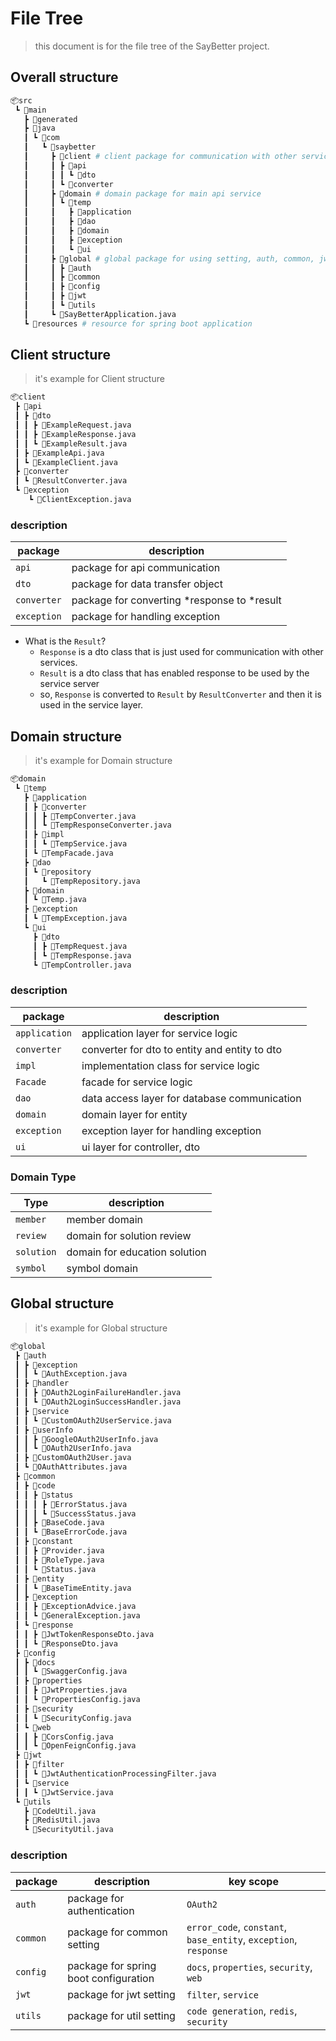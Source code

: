 # File Tree
> this document is for the file tree of the SayBetter project.

## Overall structure

```bash
📦src
 ┗ 📂main
   ┣ 📂generated
   ┣ 📂java
   ┃ ┗ 📂com
   ┃   ┗ 📂saybetter
   ┃     ┣ 📂client # client package for communication with other services
   ┃     ┃ ┣ 📂api
   ┃     ┃ ┃ ┗ 📂dto
   ┃     ┃ ┗ 📂converter
   ┃     ┣ 📂domain # domain package for main api service
   ┃     ┃ ┗ 📂temp
   ┃     ┃   ┣ 📂application
   ┃     ┃   ┣ 📂dao
   ┃     ┃   ┣ 📂domain
   ┃     ┃   ┣ 📂exception
   ┃     ┃   ┗ 📂ui
   ┃     ┣ 📂global # global package for using setting, auth, common, jwt, utils ... etc
   ┃     ┃ ┣ 📂auth
   ┃     ┃ ┣ 📂common
   ┃     ┃ ┣ 📂config
   ┃     ┃ ┣ 📂jwt
   ┃     ┃ ┗ 📂utils
   ┃     ┗ 📜SayBetterApplication.java
   ┗ 📂resources # resource for spring boot application
```

## Client structure
> it's example for Client structure

```bash
📦client
 ┣ 📂api
 ┃ ┣ 📂dto
 ┃ ┃ ┣ 📜ExampleRequest.java
 ┃ ┃ ┣ 📜ExampleResponse.java
 ┃ ┃ ┗ 📜ExampleResult.java
 ┃ ┣ 📜ExampleApi.java
 ┃ ┗ 📜ExampleClient.java
 ┣ 📂converter
 ┃ ┗ 📜ResultConverter.java
 ┗ 📂exception
    ┗ 📜ClientException.java
```

### description

| package | description |
| --- | --- |
| `api` | package for api communication |
| `dto` | package for data transfer object |
| `converter` | package for converting \*response to \*result |
| `exception` | package for handling exception |

- What is the `Result`?
  - `Response` is a dto class that is just used for communication with other services.
  - `Result` is a dto class that has enabled response to be used by the service server
  - so, `Response` is converted to `Result` by `ResultConverter` and then it is used in the service layer.

## Domain structure
> it's example for Domain structure

```bash
📦domain
 ┗ 📂temp
   ┣ 📂application
   ┃ ┣ 📂converter
   ┃ ┃ ┣ 📜TempConverter.java
   ┃ ┃ ┗ 📜TempResponseConverter.java
   ┃ ┣ 📂impl
   ┃ ┃ ┗ 📜TempService.java
   ┃ ┗ 📜TempFacade.java
   ┣ 📂dao
   ┃ ┗ 📂repository
   ┃   ┗ 📜TempRepository.java
   ┣ 📂domain
   ┃ ┗ 📜Temp.java
   ┣ 📂exception
   ┃ ┗ 📜TempException.java
   ┗ 📂ui
     ┣ 📂dto
     ┃ ┣ 📜TempRequest.java
     ┃ ┗ 📜TempResponse.java
     ┗ 📜TempController.java 
```

### description

| package | description |
| --- | --- |
| `application` | application layer for service logic |
| `converter` | converter for dto to entity and entity to dto |
| `impl` | implementation class for service logic |
| `Facade` | facade for service logic |
| `dao` | data access layer for database communication |
| `domain` | domain layer for entity |
| `exception` | exception layer for handling exception |
| `ui` | ui layer for controller, dto |

### Domain Type

| Type | description | 
| --- | --- |
| `member` | member domain |
| `review` | domain for solution review |
| `solution` | domain for education solution |
| `symbol` | symbol domain |

## Global structure
> it's example for Global structure

```bash
📦global
 ┣ 📂auth
 ┃ ┣ 📂exception
 ┃ ┃ ┗ 📜AuthException.java
 ┃ ┣ 📂handler
 ┃ ┃ ┣ 📜OAuth2LoginFailureHandler.java
 ┃ ┃ ┗ 📜OAuth2LoginSuccessHandler.java
 ┃ ┣ 📂service
 ┃ ┃ ┗ 📜CustomOAuth2UserService.java
 ┃ ┣ 📂userInfo
 ┃ ┃ ┣ 📜GoogleOAuth2UserInfo.java
 ┃ ┃ ┗ 📜OAuth2UserInfo.java
 ┃ ┣ 📜CustomOAuth2User.java
 ┃ ┗ 📜OAuthAttributes.java
 ┣ 📂common
 ┃ ┣ 📂code
 ┃ ┃ ┣ 📂status
 ┃ ┃ ┃ ┣ 📜ErrorStatus.java
 ┃ ┃ ┃ ┗ 📜SuccessStatus.java
 ┃ ┃ ┣ 📜BaseCode.java
 ┃ ┃ ┗ 📜BaseErrorCode.java
 ┃ ┣ 📂constant
 ┃ ┃ ┣ 📜Provider.java
 ┃ ┃ ┣ 📜RoleType.java
 ┃ ┃ ┗ 📜Status.java
 ┃ ┣ 📂entity
 ┃ ┃ ┗ 📜BaseTimeEntity.java
 ┃ ┣ 📂exception
 ┃ ┃ ┣ 📜ExceptionAdvice.java
 ┃ ┃ ┗ 📜GeneralException.java
 ┃ ┗ 📂response
 ┃ ┃ ┣ 📜JwtTokenResponseDto.java
 ┃ ┃ ┗ 📜ResponseDto.java
 ┣ 📂config
 ┃ ┣ 📂docs
 ┃ ┃ ┗ 📜SwaggerConfig.java
 ┃ ┣ 📂properties
 ┃ ┃ ┣ 📜JwtProperties.java
 ┃ ┃ ┗ 📜PropertiesConfig.java
 ┃ ┣ 📂security
 ┃ ┃ ┗ 📜SecurityConfig.java
 ┃ ┗ 📂web
 ┃ ┃ ┣ 📜CorsConfig.java
 ┃ ┃ ┗ 📜OpenFeignConfig.java
 ┣ 📂jwt
 ┃ ┣ 📂filter
 ┃ ┃ ┗ 📜JwtAuthenticationProcessingFilter.java
 ┃ ┗ 📂service
 ┃ ┃ ┗ 📜JwtService.java
 ┗ 📂utils
   ┣ 📜CodeUtil.java
   ┣ 📜RedisUtil.java
   ┗ 📜SecurityUtil.java
```

### description

| package | description | key scope |
| --- | --- | --- |
| `auth` | package for authentication | `OAuth2` |
| `common` | package for common setting | `error_code`, `constant`, `base_entity`, `exception`, `response` |
| `config` | package for spring boot configuration | `docs`, `properties`, `security`, `web` |
| `jwt` | package for jwt setting | `filter`, `service` |
| `utils` | package for util setting | `code generation`, `redis`, `security` |
